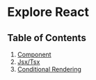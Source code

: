 # Explore React

## Table of Contents

1. [Component](./src/1_component/readme.md)
2. [Jsx/Tsx](./src/2_jsx/readme.md)
3. [Conditional Rendering](./src/3_conditional_rendering/readme.md)
